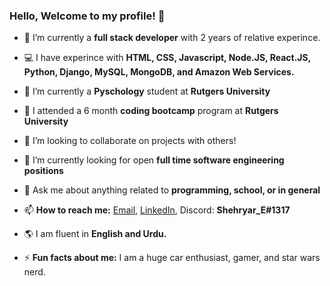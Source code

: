 ### Hello, Welcome to my profile! 👋


- 🔭  I’m currently a **full stack developer** with 2 years of relative experince. 

- 💻  I have experince with **HTML, CSS, Javascript, Node.JS, React.JS, Python, Django, MySQL, MongoDB, and Amazon Web Services.**

- 🌱  I’m currently a **Pyschology** student at **Rutgers University**

- 💮  I attended a 6 month **coding bootcamp** program at **Rutgers University**

- 👯  I’m looking to collaborate on projects with others!

- 🤔  I’m currently looking for open **full time software engineering positions**

- 💬  Ask me about anything related to **programming, school, or in general**

- 📫  **How to reach me:** [Email](mailto:developer.shehryar@gmail.com), [LinkedIn](https://www.linkedin.com/in/shehryar-ehtesham/), Discord: **Shehryar_E#1317**

- 🌎  I am fluent in **English and Urdu.** 

- ⚡  **Fun facts about me:** I am a huge car enthusiast, gamer, and star wars nerd. 

